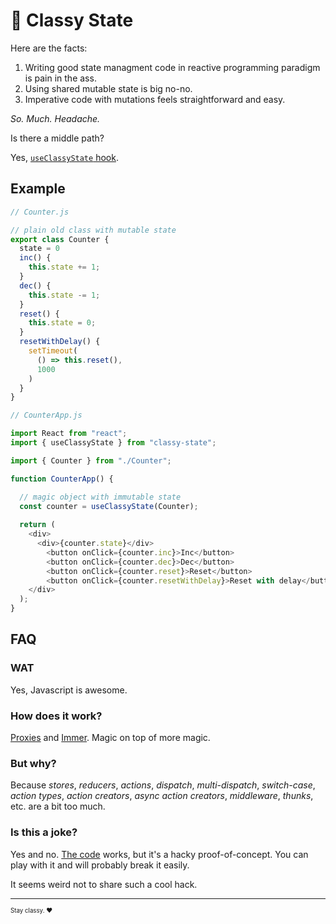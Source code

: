 # 🎩 Classy State

Here are the facts:

1. Writing good state managment code in reactive programming paradigm is pain in the ass.
2. Using shared mutable state is big no-no.
3. Imperative code with mutations feels straightforward and easy.

*So. Much. Headache.*

Is there a middle path?

Yes, [`useClassyState` hook](https://codesandbox.io/s/new-kwwhp).

## Example

```js
// Counter.js

// plain old class with mutable state
export class Counter {
  state = 0
  inc() {
    this.state += 1;
  }
  dec() {
    this.state -= 1;
  }
  reset() {
    this.state = 0;
  }
  resetWithDelay() {
    setTimeout(
      () => this.reset(),
      1000
    )
  }
}
```

```js
// CounterApp.js

import React from "react";
import { useClassyState } from "classy-state";

import { Counter } from "./Counter";

function CounterApp() {

  // magic object with immutable state
  const counter = useClassyState(Counter);
  
  return (
    <div>
      <div>{counter.state}</div>
        <button onClick={counter.inc}>Inc</button>
        <button onClick={counter.dec}>Dec</button>
        <button onClick={counter.reset}>Reset</button>
        <button onClick={counter.resetWithDelay}>Reset with delay</button>
    </div>
  );
}
```

## FAQ

### WAT

Yes, Javascript is awesome.

### How does it work?

[Proxies](https://developer.mozilla.org/en-US/docs/Web/JavaScript/Reference/Global_Objects/Proxy) and [Immer](https://immerjs.github.io/immer/docs/introduction). Magic on top of more magic.

### But why?

Because *stores*, *reducers*, *actions*, *dispatch*, *multi-dispatch*, *switch-case*, *action types*, *action creators*, *async action creators*, *middleware*, *thunks*, etc. are a bit too much.

### Is this a joke?

Yes and no. [The code](https://codesandbox.io/s/new-kwwhp) works, but it's a hacky proof-of-concept. You can play with it and will probably break it easily.

It seems weird not to share such a cool hack.

---

<sub><sup>Stay classy. ❤️</sup></sub>
